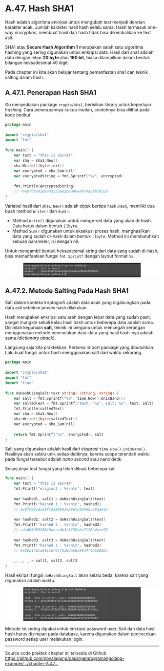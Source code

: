 # A.47. Hash SHA1

Hash adalah algoritma enkripsi untuk mengubah text menjadi deretan karakter acak. Jumlah karakter hasil hash selalu sama. Hash termasuk *one-way encryption*, membuat hasil dari hash tidak bisa dikembalikan ke text asli.

SHA1 atau **Secure Hash Algorithm 1** merupakan salah satu algoritma hashing yang sering digunakan untuk enkripsi data. Hasil dari sha1 adalah data dengan lebar **20 byte** atau **160 bit**, biasa ditampilkan dalam bentuk bilangan heksadesimal 40 digit.

Pada chapter ini kita akan belajar tentang pemanfaatan sha1 dan teknik salting dalam hash.

## A.47.1. Penerapan Hash SHA1

Go menyediakan package `crypto/sha1`, berisikan library untuk keperluan *hashing*. Cara penerapannya cukup mudah, contohnya bisa dilihat pada kode berikut.

```go
package main

import "crypto/sha1"
import "fmt"

func main() {
    var text = "this is secret"
    var sha = sha1.New()
    sha.Write([]byte(text))
    var encrypted = sha.Sum(nil)
    var encryptedString = fmt.Sprintf("%x", encrypted)

    fmt.Println(encryptedString)
    // f4ebfd7a42d9a43a536e2bed9ee4974abf8f8dc8
}
```

Variabel hasil dari `sha1.New()` adalah objek bertipe `hash.Hash`, memiliki dua buah method `Write()` dan `Sum()`.

 - Method `Write()` digunakan untuk menge-set data yang akan di-hash. Data harus dalam bentuk `[]byte`.
 - Method `Sum()` digunakan untuk eksekusi proses hash, menghasilkan data yang sudah di-hash dalam bentuk `[]byte`. Method ini membutuhkan sebuah parameter, isi dengan nil.

Untuk mengambil bentuk heksadesimal string dari data yang sudah di-hash, bisa memanfaatkan fungsi `fmt.Sprintf` dengan layout format `%x`.

![Hashing menggunakan SHA1](images/A_hash_1_hash_sha1.png)

## A.47.2. Metode Salting Pada Hash SHA1

Salt dalam konteks kriptografi adalah data acak yang digabungkan pada data asli sebelum proses hash dilakukan.

Hash merupakan enkripsi satu arah dengan lebar data yang sudah pasti, sangat mungkin sekali kalau hasil hash untuk beberapa data adalah sama. Disinilah kegunaan **salt**, teknik ini berguna untuk mencegah serangan menggunakan metode pencocokan data-data yang hasil hash-nya adalah sama *(dictionary attack)*.

Langsung saja kita praktekkan. Pertama import package yang dibutuhkan. Lalu buat fungsi untuk hash menggunakan salt dari waktu sekarang.

```go
package main

import "crypto/sha1"
import "fmt"
import "time"

func doHashUsingSalt(text string) (string, string) {
    var salt = fmt.Sprintf("%d", time.Now().UnixNano())
    var saltedText = fmt.Sprintf("text: '%s', salt: %s", text, salt)
    fmt.Println(saltedText)
    var sha = sha1.New()
    sha.Write([]byte(saltedText))
    var encrypted = sha.Sum(nil)

    return fmt.Sprintf("%x", encrypted), salt
}
```

Salt yang digunakan adalah hasil dari ekspresi `time.Now().UnixNano()`. Hasilnya akan selalu unik setiap detiknya, karena scope terendah waktu pada fungsi tersebut adalah *nano second* atau nano detik.

Selanjutnya test fungsi yang telah dibuat beberapa kali.

```go
func main() {
    var text = "this is secret"
    fmt.Printf("original : %s\n\n", text)

    var hashed1, salt1 = doHashUsingSalt(text)
    fmt.Printf("hashed 1 : %s\n\n", hashed1)
    // 929fd8b1e58afca1ebbe30beac3b84e63882ee1a

    var hashed2, salt2 = doHashUsingSalt(text)
    fmt.Printf("hashed 2 : %s\n\n", hashed2)
    // cda603d95286f0aece4b3e1749abe7128a4eed78

    var hashed3, salt3 = doHashUsingSalt(text)
    fmt.Printf("hashed 3 : %s\n\n", hashed3)
    // 9e2b514bca911cb76f7630da50a99d4f4bb200b4

    _, _, _ = salt1, salt2, salt3
}
```

Hasil ekripsi fungsi `doHashUsingSalt` akan selalu beda, karena salt yang digunakan adalah waktu.

![Hashing dengan salt](images/A_hash_2_hash_salt_sha1.png)

Metode ini sering dipakai untuk enkripsi password user. Salt dan data hasil hash harus disimpan pada database, karena digunakan dalam pencocokan password setiap user melakukan login.

---

<div class="source-code-link">
    <div class="source-code-link-message">Source code praktek chapter ini tersedia di Github</div>
    <a href="https://github.com/novalagung/dasarpemrogramangolang-example/tree/master/chapter-A.47-hash-sha1">https://github.com/novalagung/dasarpemrogramangolang-example/.../chapter-A.47...</a>
</div>
